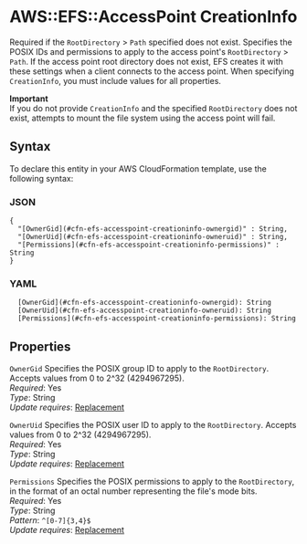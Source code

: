 # AWS::EFS::AccessPoint CreationInfo<a name="aws-properties-efs-accesspoint-creationinfo"></a>

Required if the `RootDirectory` > `Path` specified does not exist\. Specifies the POSIX IDs and permissions to apply to the access point's `RootDirectory` > `Path`\. If the access point root directory does not exist, EFS creates it with these settings when a client connects to the access point\. When specifying `CreationInfo`, you must include values for all properties\. 

**Important**  
If you do not provide `CreationInfo` and the specified `RootDirectory` does not exist, attempts to mount the file system using the access point will fail\.

## Syntax<a name="aws-properties-efs-accesspoint-creationinfo-syntax"></a>

To declare this entity in your AWS CloudFormation template, use the following syntax:

### JSON<a name="aws-properties-efs-accesspoint-creationinfo-syntax.json"></a>

```
{
  "[OwnerGid](#cfn-efs-accesspoint-creationinfo-ownergid)" : String,
  "[OwnerUid](#cfn-efs-accesspoint-creationinfo-owneruid)" : String,
  "[Permissions](#cfn-efs-accesspoint-creationinfo-permissions)" : String
}
```

### YAML<a name="aws-properties-efs-accesspoint-creationinfo-syntax.yaml"></a>

```
  [OwnerGid](#cfn-efs-accesspoint-creationinfo-ownergid): String
  [OwnerUid](#cfn-efs-accesspoint-creationinfo-owneruid): String
  [Permissions](#cfn-efs-accesspoint-creationinfo-permissions): String
```

## Properties<a name="aws-properties-efs-accesspoint-creationinfo-properties"></a>

`OwnerGid`  <a name="cfn-efs-accesspoint-creationinfo-ownergid"></a>
Specifies the POSIX group ID to apply to the `RootDirectory`\. Accepts values from 0 to 2^32 \(4294967295\)\.  
*Required*: Yes  
*Type*: String  
*Update requires*: [Replacement](https://docs.aws.amazon.com/AWSCloudFormation/latest/UserGuide/using-cfn-updating-stacks-update-behaviors.html#update-replacement)

`OwnerUid`  <a name="cfn-efs-accesspoint-creationinfo-owneruid"></a>
Specifies the POSIX user ID to apply to the `RootDirectory`\. Accepts values from 0 to 2^32 \(4294967295\)\.  
*Required*: Yes  
*Type*: String  
*Update requires*: [Replacement](https://docs.aws.amazon.com/AWSCloudFormation/latest/UserGuide/using-cfn-updating-stacks-update-behaviors.html#update-replacement)

`Permissions`  <a name="cfn-efs-accesspoint-creationinfo-permissions"></a>
Specifies the POSIX permissions to apply to the `RootDirectory`, in the format of an octal number representing the file's mode bits\.  
*Required*: Yes  
*Type*: String  
*Pattern*: `^[0-7]{3,4}$`  
*Update requires*: [Replacement](https://docs.aws.amazon.com/AWSCloudFormation/latest/UserGuide/using-cfn-updating-stacks-update-behaviors.html#update-replacement)